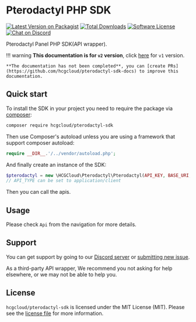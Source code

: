 # Pterodactyl PHP SDK

[![Latest Version on Packagist][ico-version]][link-packagist]
[![Total Downloads][ico-downloads]][link-downloads]
[![Software License][ico-license]](https://github.com/hcgcloud/pterodactyl-sdk/blob/master/LICENSE.md)
[![Chat on Discord][ico-chat]][link-chat]

Pterodactyl Panel PHP SDK(API wrapper).

!!! warning
    **This documentation is for `v2` version**, click [here](https://hcgcloud.github.io/pterodactyl-sdk-docs-v1/) for `v1` version.
    
    **The documentation has not been completed**, you can [create PRs](https://github.com/hcgcloud/pterodactyl-sdk-docs) to improve this documentation.

## Quick start

To install the SDK in your project you need to require the package via [composer](http://getcomposer.org):

``` bash
composer require hcgcloud/pterodactyl-sdk
```

Then use Composer's autoload unless you are using a framework that support composer autoload:

``` php
require __DIR__.'/../vendor/autoload.php';
```

And finally create an instance of the SDK:

``` php
$pterodactyl = new \HCGCloud\Pterodactyl\Pterodactyl(API_KEY, BASE_URI, API_TYPE = 'application');
// API_TYPE can be set to application/client
```

Then you can call the apis.

## Usage

Please check `Api` from the navigation for more details.

## Support

You can get support by going to our [Discord server](https://discord.gg/5KnNVfv) or [submitting new issue](https://github.com/hcgcloud/pterodactyl-sdk/issues/new).

As a third-party API wrapper, We recommend you not asking for help elsewhere, or we may not be able to help you.

## License

`hcgcloud/pterodactyl-sdk` is licensed under the MIT License (MIT). Please see the
[license file](https://github.com/hcgcloud/pterodactyl-sdk/blob/master/LICENSE.md) for more information.

[ico-version]: https://img.shields.io/packagist/v/hcgcloud/pterodactyl-sdk.svg
[ico-license]: https://img.shields.io/badge/license-MIT-green.svg
[ico-downloads]: https://img.shields.io/packagist/dt/hcgcloud/pterodactyl-sdk.svg
[ico-chat]: https://img.shields.io/discord/609764930899673092

[link-packagist]: https://packagist.org/packages/hcgcloud/pterodactyl-sdk
[link-downloads]: https://packagist.org/packages/hcgcloud/pterodactyl-sdk
[link-chat]: https://discord.gg/5KnNVfv
